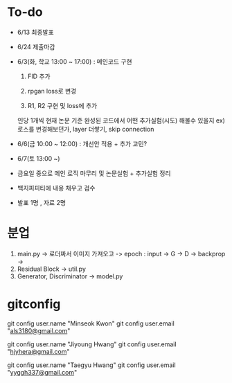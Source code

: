# To-do
- 6/13 최종발표
- 6/24 제출마감

- 6/3(화, 학교 13:00 ~ 17:00) : 메인코드 구현 
    1. FID 추가

    2. rpgan loss로 변경
    3. R1, R2 구현 및 loss에 추가

    인당 1개씩 현재 논문 기준 완성된 코드에서 어떤 추가실험(시도) 해볼수 있을지
    ex) 로스를 변경해보던가, layer 더쌓기, skip connection


- 6/6(금 10:00 ~ 12:00) : 개선안 적용 + 추가 고민?


- 6/7(토 13:00 ~)
- 금요일 중으로 메인 로직 마무리 및 논문실험 + 추가실험 정리

- 백지피피티에 내용 채우고 검수
- 발표 1명 , 자료 2명

# 분업
1. main.py 
    -> 로더짜서 이미지 가져오고
    -> epoch : input -> G -> D -> backprop
    -> 
2. Residual Block -> util.py
3. Generator, Discriminator -> model.py


# gitconfig
git config user.name "Minseok Kwon"
git config user.email "als3180@gmail.com"

git config user.name "Jiyoung Hwang"
git config user.email "hjyhera@gmail.com"

git config user.name "Taegyu Hwang"
git config user.email "yyggh337@gmail.com"